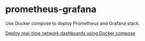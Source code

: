 # prometheus-grafana
Use Docker compose to deploy Prometheus and Grafana stack.

[Deploy real-time network dashboards using Docker compose](https://blog.sflow.com/2023/07/deploy-real-time-network-dashboards.html)
